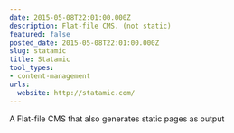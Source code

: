 ```yaml
---
date: 2015-05-08T22:01:00.000Z
description: Flat-file CMS. (not static)
featured: false
posted_date: 2015-05-08T22:01:00.000Z
slug: statamic
title: Statamic
tool_types:
- content-management
urls:
  website: http://statamic.com/
---
```


A Flat-file CMS that also generates static pages as output




